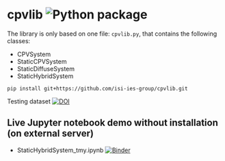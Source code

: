 # cpvlib ![Python package](https://github.com/isi-ies-group/cpvlib/workflows/Python%20package/badge.svg)
The library is only based on one file: `cpvlib.py`, that contains the following classes:

* CPVSystem
* StaticCPVSystem
* StaticDiffuseSystem
* StaticHybridSystem

`pip install git+https://github.com/isi-ies-group/cpvlib.git`

Testing dataset [![DOI](https://zenodo.org/badge/DOI/10.5281/zenodo.3346823.svg)](https://doi.org/10.5281/zenodo.3346823)

## Live Jupyter notebook demo without installation (on external server)
* StaticHybridSystem_tmy.ipynb [![Binder](https://mybinder.org/badge_logo.svg)](https://mybinder.org/v2/gh/isi-ies-group/cpvlib/master?filepath=StaticHybridSystem_tmy.ipynb)
